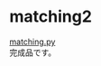 matching2
==========
[matching.py](https://github.com/bocchan/matching2/blob/master/matching.py)  
完成品です。
